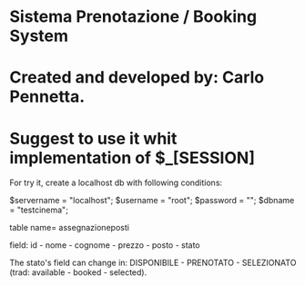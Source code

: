 # Sistema Prenotazione / Booking System
# Created and developed by: Carlo Pennetta.
# Suggest to use it whit implementation of $_[SESSION]
For try it, create a localhost db with following conditions:

$servername = "localhost";
$username = "root";
$password = "";
$dbname = "testcinema";

table name= assegnazioneposti

field:
id - nome - cognome - prezzo - posto - stato

The stato's field can change in: DISPONIBILE - PRENOTATO - SELEZIONATO (trad: available - booked - selected).
